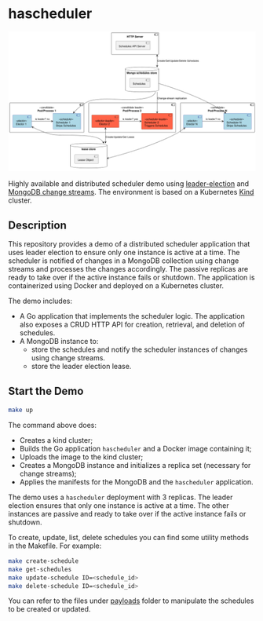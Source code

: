 # hascheduler

![hascheduler](./hascheduler.png)

Highly available and distributed scheduler demo using [leader-election](https://github.com/rbroggi/leaderelection) and 
[MongoDB change streams](https://www.mongodb.com/docs/manual/changeStreams/). The environment is based on a Kubernetes 
[Kind](https://kind.sigs.k8s.io/) cluster.

## Description

This repository provides a demo of a distributed scheduler application that uses leader election to ensure only one instance is active at a time.
The scheduler is notified of changes in a MongoDB collection using change streams and processes the changes accordingly. The passive replicas 
are ready to take over if the active instance fails or shutdown. The application is containerized using Docker and deployed on a Kubernetes cluster.

The demo includes:

- A Go application that implements the scheduler logic. The application also exposes a CRUD HTTP API for creation, retrieval, and deletion of schedules.
- A MongoDB instance to:
  - store the schedules and notify the scheduler instances of changes using change streams.
  - store the leader election lease.

## Start the Demo

```sh
make up
```
The command above does:
* Creates a kind cluster;
* Builds the Go application `hascheduler` and a Docker image containing it;
* Uploads the image to the kind cluster;
* Creates a MongoDB instance and initializes a replica set (necessary for change streams);
* Applies the manifests for the MongoDB and the `hascheduler` application.

The demo uses a `hascheduler` deployment with 3 replicas. The leader election ensures that only one instance is active at a time. 
The other instances are passive and ready to take over if the active instance fails or shutdown.

To create, update, list, delete schedules you can find some utility methods in the Makefile. For example:

```sh
make create-schedule
make get-schedules
make update-schedule ID=<schedule_id>
make delete-schedule ID=<schedule_id>
```

You can refer to the files under [payloads](./payloads) folder to manipulate the schedules to be created or updated.
